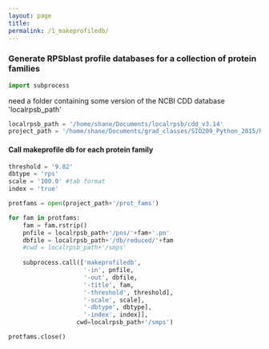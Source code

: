 ```yaml
---
layout: page
title: 
permalink: /1_makeprofiledb/
---
```

### Generate RPSblast profile databases for a collection of protein families


```python
import subprocess
```

need a folder containing some version of the NCBI CDD database 'localrpsb_path'


```python
localrpsb_path = '/home/shane/Documents/localrpsb/cdd_v3.14'
project_path = '/home/shane/Documents/grad_classes/SIO209_Python_2015/homework/finalproject'
```

#### Call makeprofile db for each protein family


```python
threshold = '9.82'
dbtype = 'rps'
scale = '100.0' #tab format
index = 'true'

protfams = open(project_path+'/prot_fams')

for fam in protfams:
    fam = fam.rstrip()
    pnfile = localrpsb_path+'/pns/'+fam+'.pn' 
    dbfile = localrpsb_path+'/db/reduced/'+fam
    #cwd = localrpsb_path+'/smps'
  
    subprocess.call(['makeprofiledb', 
                     '-in', pnfile, 
                     '-out', dbfile, 
                     '-title', fam, 
                     '-threshold', threshold],
                     '-scale', scale],
                     '-dbtype', dbtype],
                     '-index', index]],
                   cwd=localrpsb_path+'/smps')

protfams.close()
```
